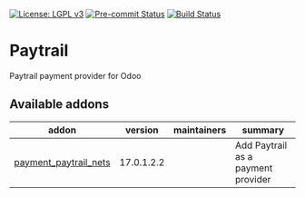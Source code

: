 [![License: LGPL v3](https://img.shields.io/badge/License-LGPL%20v3-blue.svg)](https://www.gnu.org/licenses/lgpl-3.0)
[![Pre-commit Status](https://github.com/tawasta/edi/actions/workflows/pre-commit.yml/badge.svg?branch=17.0)](https://github.com/tawasta/edi/actions/workflows/pre-commit.yml?query=branch%3A17.0)
[![Build Status](https://github.com/tawasta/edi/actions/workflows/test.yml/badge.svg?branch=17.0)](https://github.com/tawasta/edi/actions/workflows/test.yml?query=branch%3A17.0)

Paytrail
========
Paytrail payment provider for Odoo

[//]: # (addons)

Available addons
----------------
addon | version | maintainers | summary
--- | --- | --- | ---
[payment_paytrail_nets](payment_paytrail_nets/) | 17.0.1.2.2 |  | Add Paytrail as a payment provider

[//]: # (end addons)
